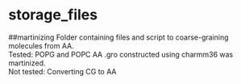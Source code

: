 # storage_files

##martinizing
Folder containing files and script to coarse-graining molecules from AA.  
Tested: POPG and POPC AA .gro constructed using charmm36 was martinized.  
Not tested: Converting CG to AA
